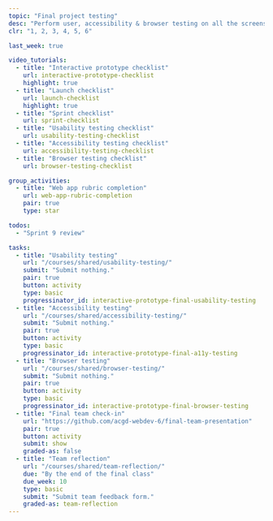 ```yaml
---
topic: "Final project testing"
desc: "Perform user, accessibility & browser testing on all the screens of another team’s application design."
clr: "1, 2, 3, 4, 5, 6"

last_week: true

video_tutorials:
  - title: "Interactive prototype checklist"
    url: interactive-prototype-checklist
    highlight: true
  - title: "Launch checklist"
    url: launch-checklist
    highlight: true
  - title: "Sprint checklist"
    url: sprint-checklist
  - title: "Usability testing checklist"
    url: usability-testing-checklist
  - title: "Accessibility testing checklist"
    url: accessibility-testing-checklist
  - title: "Browser testing checklist"
    url: browser-testing-checklist

group_activities:
  - title: "Web app rubric completion"
    url: web-app-rubric-completion
    pair: true
    type: star

todos:
  - "Sprint 9 review"

tasks:
  - title: "Usability testing"
    url: "/courses/shared/usability-testing/"
    submit: "Submit nothing."
    pair: true
    button: activity
    type: basic
    progressinator_id: interactive-prototype-final-usability-testing
  - title: "Accessibility testing"
    url: "/courses/shared/accessibility-testing/"
    submit: "Submit nothing."
    pair: true
    button: activity
    type: basic
    progressinator_id: interactive-prototype-final-a11y-testing
  - title: "Browser testing"
    url: "/courses/shared/browser-testing/"
    submit: "Submit nothing."
    pair: true
    button: activity
    type: basic
    progressinator_id: interactive-prototype-final-browser-testing
  - title: "Final team check-in"
    url: "https://github.com/acgd-webdev-6/final-team-presentation"
    pair: true
    button: activity
    submit: show
    graded-as: false
  - title: "Team reflection"
    url: "/courses/shared/team-reflection/"
    due: "By the end of the final class"
    due_week: 10
    type: basic
    submit: "Submit team feedback form."
    graded-as: team-reflection
---
```

